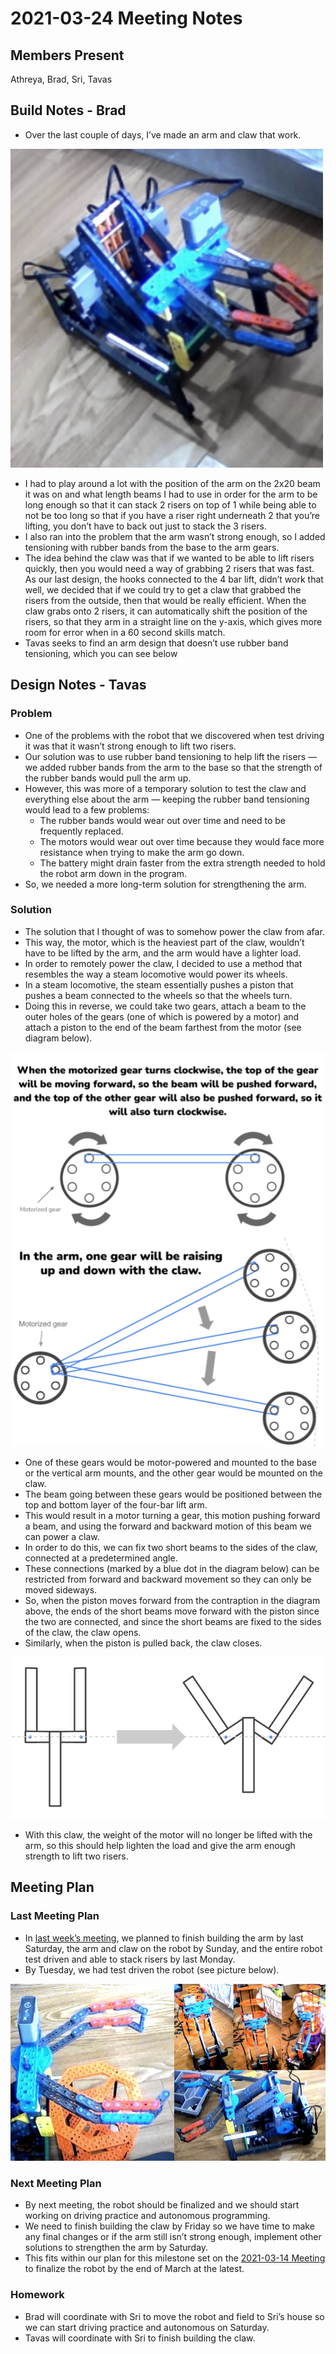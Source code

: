 # 2021-03-24 Meeting Notes

## Members Present
Athreya, Brad, Sri, Tavas

## Build Notes - Brad

- Over the last couple of days, I’ve made an arm and claw that work. 

![Robot](../img/2021-03-24-arm.png)

- I had to play around a lot with the position of the arm on the 2x20 beam it was on and what length beams I had to use in order for the arm to be long enough so that it can stack 2 risers on top of 1 while being able to not be too long so that if you have a riser right underneath 2 that you’re lifting, you don’t have to back out just to stack the 3 risers.
- I also ran into the problem that the arm wasn’t strong enough, so I added tensioning with rubber bands from the base to the arm gears.
- The idea behind the claw was that if we wanted to be able to lift risers quickly, then you would need a way of grabbing 2 risers that was fast. As our last design, the hooks connected to the 4 bar lift, didn’t work that well, we decided that if we could try to get a claw that grabbed the risers from the outside, then that would be really efficient. When the claw grabs onto 2 risers, it can automatically shift the position of the risers, so that they arm in a straight line on the y-axis, which gives more room for error when in a 60 second skills match.
- Tavas seeks to find an arm design that doesn’t use rubber band tensioning, which you can see below

## Design Notes - Tavas

### Problem

- One of the problems with the robot that we discovered when test driving it was that it wasn’t strong enough to lift two risers.
- Our solution was to use rubber band tensioning to help lift the risers — we added rubber bands from the arm to the base so that the strength of the rubber bands would pull the arm up.
- However, this was more of a temporary solution to test the claw and everything else about the arm — keeping the rubber band tensioning would lead to a few problems:
	- The rubber bands would wear out over time and need to be frequently replaced.
	- The motors would wear out over time because they would face more resistance when trying to make the arm go down.
	- The battery might drain faster from the extra strength needed to hold the robot arm down in the program.
- So, we needed a more long-term solution for strengthening the arm.

### Solution

- The solution that I thought of was to somehow power the claw from afar.
- This way, the motor, which is the heaviest part of the claw, wouldn’t have to be lifted by the arm, and the arm would have a lighter load.
- In order to remotely power the claw, I decided to use a method that resembles the way a steam locomotive would power its wheels.
- In a steam locomotive, the steam essentially pushes a piston that pushes a beam connected to the wheels so that the wheels turn.
- Doing this in reverse, we could take two gears, attach a beam to the outer holes of the gears (one of which is powered by a motor) and attach a piston to the end of the beam farthest from the motor (see diagram below).

![Gears](../img/2021-03-24-gears.png)

- One of these gears would be motor-powered and mounted to the base or the vertical arm mounts, and the other gear would be mounted on the claw.
- The beam going between these gears would be positioned between the top and bottom layer of the four-bar lift arm. 
- This would result in a motor turning a gear, this motion pushing forward a beam, and using the forward and backward motion of this beam we can power a claw. 
- In order to do this, we can fix two short beams to the sides of the claw, connected at a predetermined angle.
- These connections (marked by a blue dot in the diagram below) can be restricted from forward and backward movement so they can only be moved sideways.
- So, when the piston moves forward from the contraption in the diagram above, the ends of the short beams move forward with the piston since the two are connected, and since the short beams are fixed to the sides of the claw, the claw opens. 
- Similarly, when the piston is pulled back, the claw closes.

![Claw](../img/2021-03-24-claw.png)

- With this claw, the weight of the motor will no longer be lifted with the arm, so this should help lighten the load and give the arm enough strength to lift two risers.

## Meeting Plan

### Last Meeting Plan

- In [last week’s meeting](2021-03-20%20Meeting%20Notes.md), we planned to finish building the arm by last Saturday, the arm and claw on the robot by Sunday, and the entire robot test driven and able to stack risers by last Monday.
- By Tuesday, we had test driven the robot (see picture below).

![Robot](../img/2021-03-24-robot.png)


### Next Meeting Plan

- By next meeting, the robot should be finalized and we should start working on driving practice and autonomous programming.
- We need to finish building the claw by Friday so we have time to make any final changes or if the arm still isn’t strong enough, implement other solutions to strengthen the arm by Saturday.
- This fits within our plan for this milestone set on the [2021-03-14 Meeting](2021-03-14%20Meeting%20Notes.md) to finalize the robot by the end of March at the latest.

### Homework

- Brad will coordinate with Sri to move the robot and field to Sri’s house so we can start driving practice and autonomous on Saturday.
- Tavas will coordinate with Sri to finish building the claw.
